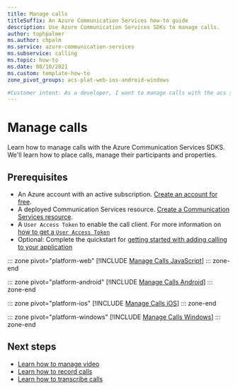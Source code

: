 ```yaml
---
title: Manage calls
titleSuffix: An Azure Communication Services how-to guide
description: Use Azure Communication Services SDKs to manage calls.
author: tophpalmer
ms.author: chpalm
ms.service: azure-communication-services
ms.subservice: calling
ms.topic: how-to 
ms.date: 08/10/2021
ms.custom: template-how-to
zone_pivot_groups: acs-plat-web-ios-android-windows

#Customer intent: As a developer, I want to manage calls with the acs sdks so that I can create a calling application that manages calls.
---
```


# Manage calls

Learn how to manage calls with the Azure Communication Services SDKS. We'll learn how to place calls, manage their participants and properties.

## Prerequisites

- An Azure account with an active subscription. [Create an account for free](https://azure.microsoft.com/free/?WT.mc_id=A261C142F). 
- A deployed Communication Services resource. [Create a Communication Services resource](../../quickstarts/create-communication-resource.md).
- A `User Access Token` to enable the call client. For more information on [how to get a `User Access Token`](../../quickstarts/access-tokens.md)
- Optional: Complete the quickstart for [getting started with adding calling to your application](../../quickstarts/voice-video-calling/getting-started-with-calling.md)

::: zone pivot="platform-web"
[!INCLUDE [Manage Calls JavaScript](./includes/manage-calls/manage-calls-web.md)]
::: zone-end

::: zone pivot="platform-android"
[!INCLUDE [Manage Calls Android](./includes/manage-calls/manage-calls-android.md)]
::: zone-end

::: zone pivot="platform-ios"
[!INCLUDE [Manage Calls iOS](./includes/manage-calls/manage-calls-ios.md)]
::: zone-end

::: zone pivot="platform-windows"
[!INCLUDE [Manage Calls Windows](./includes/manage-calls/manage-calls-windows.md)]
::: zone-end

## Next steps
- [Learn how to manage video](./manage-video.md)
- [Learn how to record calls](./record-calls.md)
- [Learn how to transcribe calls](./call-transcription.md)
